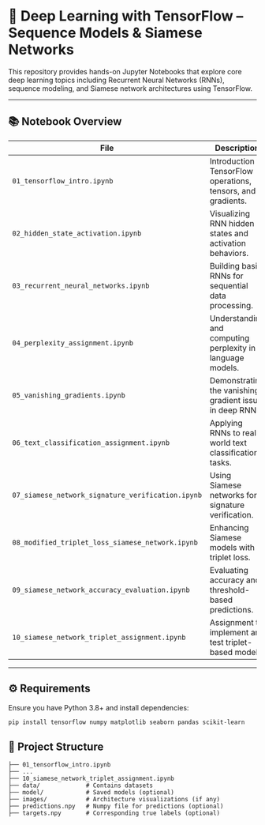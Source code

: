 # 🧠 Deep Learning with TensorFlow – Sequence Models & Siamese Networks

This repository provides hands-on Jupyter Notebooks that explore core deep learning topics including Recurrent Neural Networks (RNNs), sequence modeling, and Siamese network architectures using TensorFlow.

---

## 📚 Notebook Overview

| File | Description |
|------|-------------|
| `01_tensorflow_intro.ipynb` | Introduction to TensorFlow operations, tensors, and gradients. |
| `02_hidden_state_activation.ipynb` | Visualizing RNN hidden states and activation behaviors. |
| `03_recurrent_neural_networks.ipynb` | Building basic RNNs for sequential data processing. |
| `04_perplexity_assignment.ipynb` | Understanding and computing perplexity in language models. |
| `05_vanishing_gradients.ipynb` | Demonstrating the vanishing gradient issue in deep RNNs. |
| `06_text_classification_assignment.ipynb` | Applying RNNs to real-world text classification tasks. |
| `07_siamese_network_signature_verification.ipynb` | Using Siamese networks for signature verification. |
| `08_modified_triplet_loss_siamese_network.ipynb` | Enhancing Siamese models with triplet loss. |
| `09_siamese_network_accuracy_evaluation.ipynb` | Evaluating accuracy and threshold-based predictions. |
| `10_siamese_network_triplet_assignment.ipynb` | Assignment to implement and test triplet-based models. |

---

## ⚙️ Requirements

Ensure you have Python 3.8+ and install dependencies:

```bash
pip install tensorflow numpy matplotlib seaborn pandas scikit-learn
```

## 📁 Project Structure
```text
├── 01_tensorflow_intro.ipynb
├── ...
├── 10_siamese_network_triplet_assignment.ipynb
├── data/             # Contains datasets
├── model/            # Saved models (optional)
├── images/           # Architecture visualizations (if any)
├── predictions.npy   # Numpy file for predictions (optional)
├── targets.npy       # Corresponding true labels (optional)
```
